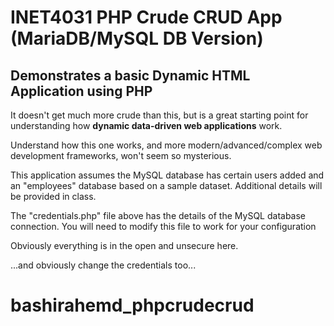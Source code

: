 # INET4031 PHP Crude CRUD App (MariaDB/MySQL DB Version)

## Demonstrates a basic Dynamic HTML Application using PHP

It doesn't get much more crude than this, but is a great starting point for understanding how **dynamic data-driven web applications** work.

Understand how this one works, and more modern/advanced/complex web development frameworks, won't seem so mysterious.

This application assumes the MySQL database has certain users added and an "employees" database based on a sample dataset. Additional details will be provided in class.

The "credentials.php" file above has the details of the MySQL database connection.  You will need to modify this file to work for your configuration

Obviously everything is in the open and unsecure here.

...and obviously change the credentials too...
# bashirahemd_phpcrudecrud

